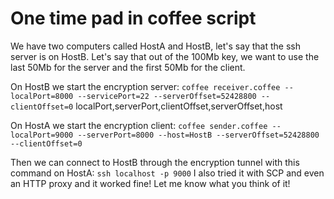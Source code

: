 One time pad in coffee script
=========

We have two computers called HostA and HostB, let's say that the ssh server is
on HostB. Let's say that out of the 100Mb key, we want to use the last 50Mb for
the server and the first 50Mb for the client.

On HostB we start the encryption server:
`
  coffee receiver.coffee --localPort=8000 --servicePort=22 --serverOffset=52428800 --clientOffset=0
`
localPort,serverPort,clientOffset,serverOffset,host

On HostA we start the encryption client:
`
  coffee sender.coffee --localPort=9000 --serverPort=8000 --host=HostB --serverOffset=52428800 --clientOffset=0
`

Then we can connect to HostB through the encryption tunnel with this command on HostA:
`
  ssh localhost -p 9000
`
I also tried it with SCP and even an HTTP proxy and it worked fine!
Let me know what you think of it!
